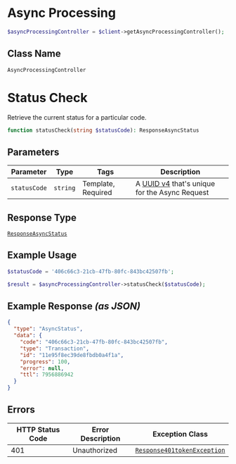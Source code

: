 # Async Processing

```php
$asyncProcessingController = $client->getAsyncProcessingController();
```

## Class Name

`AsyncProcessingController`


# Status Check

Retrieve the current status for a particular code.

```php
function statusCheck(string $statusCode): ResponseAsyncStatus
```

## Parameters

| Parameter | Type | Tags | Description |
|  --- | --- | --- | --- |
| `statusCode` | `string` | Template, Required | A [UUID v4](https://datatracker.ietf.org/doc/html/rfc4122) that's unique for the Async Request |

## Response Type

[`ResponseAsyncStatus`](../../doc/models/response-async-status.md)

## Example Usage

```php
$statusCode = '406c66c3-21cb-47fb-80fc-843bc42507fb';

$result = $asyncProcessingController->statusCheck($statusCode);
```

## Example Response *(as JSON)*

```json
{
  "type": "AsyncStatus",
  "data": {
    "code": "406c66c3-21cb-47fb-80fc-843bc42507fb",
    "type": "Transaction",
    "id": "11e95f8ec39de8fbdb0a4f1a",
    "progress": 100,
    "error": null,
    "ttl": 7956886942
  }
}
```

## Errors

| HTTP Status Code | Error Description | Exception Class |
|  --- | --- | --- |
| 401 | Unauthorized | [`Response401tokenException`](../../doc/models/response-401-token-exception.md) |

